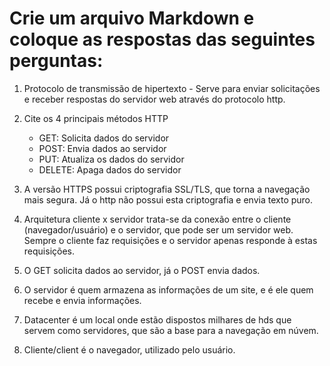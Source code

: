 # Crie um arquivo Markdown e coloque as respostas das seguintes perguntas:

1. Protocolo de transmissão de hipertexto - Serve para enviar solicitações e receber respostas do servidor web através do protocolo http.


2. Cite os 4 principais métodos HTTP
    - GET: Solicita dados do servidor
    - POST: Envia dados ao servidor
    - PUT: Atualiza os dados do servidor
    - DELETE: Apaga dados do servidor

3. A versão HTTPS possui criptografia SSL/TLS, que torna a navegação mais segura. Já o http não possui esta criptografia e envia texto puro.

4. Arquitetura cliente x servidor trata-se da conexão entre o cliente (navegador/usuário) e o servidor, que pode ser um servidor web. Sempre o cliente faz requisições e o servidor apenas responde à estas requisições.


5. O GET solicita dados ao servidor, já o POST envia dados.


6. O servidor é quem armazena as informações de um site, e é ele quem recebe e envia informações.

7. Datacenter é um local onde estão dispostos milhares de hds que servem como servidores, que são a base para a navegação em núvem.

8. Cliente/client é o navegador, utilizado pelo usuário.

